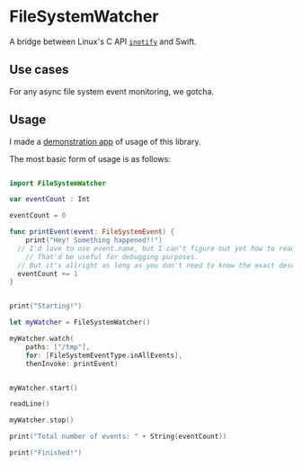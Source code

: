 # FileSystemWatcher

A bridge between Linux's C API [`inotify`](https://linux.die.net/man/7/inotify) and Swift.

## Use cases

For any async file system event monitoring, we gotcha.

## Usage

I made a [demonstration app](https://github.com/felix91gr/fswatcher-usage) of usage of this library.

The most basic form of usage is as follows:

```swift

import FileSystemWatcher

var eventCount : Int

eventCount = 0

func printEvent(event: FileSystemEvent) {
	print("Hey! Something happened!!") 
  // I'd love to use event.name, but I can't figure out yet how to read that from C's API
	// That'd be useful for debugging purposes.
  // But it's allright as long as you don't need to know the exact description of the ocurring events.
  eventCount += 1
}


print("Starting!")

let myWatcher = FileSystemWatcher()

myWatcher.watch(
	paths: ["/tmp"], 
	for: [FileSystemEventType.inAllEvents],
	thenInvoke: printEvent)


myWatcher.start()

readLine()

myWatcher.stop()

print("Total number of events: " + String(eventCount))

print("Finished!")

```
